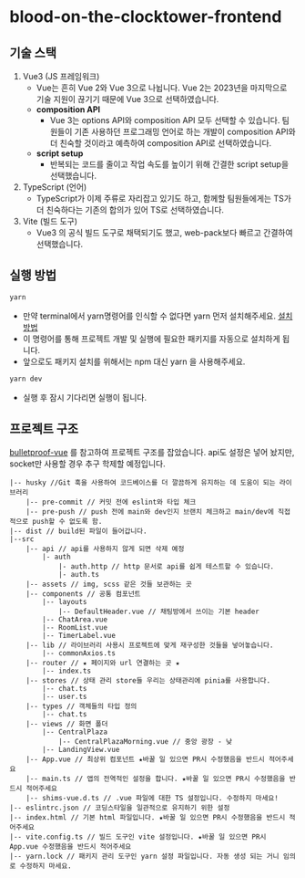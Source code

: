 # blood-on-the-clocktower-frontend

## 기술 스택

1. Vue3 (JS 프레임워크)
   - Vue는 흔히 Vue 2와 Vue 3으로 나뉩니다. Vue 2는 2023년을 마지막으로 기술 지원이 끊기기 때문에 Vue 3으로 선택하였습니다.
   - **composition API**
     - Vue 3는 options API와 composition API 모두 선택할 수 있습니다. 팀원들이 기존 사용하던 프로그래밍 언어로 하는 개발이 composition API와 더 친숙할 것이라고 예측하여 composition API로 선택하였습니다.
   - **script setup**
     - 반복되는 코드를 줄이고 작업 속도를 높이기 위해 간결한 script setup을 선택했습니다.
2. TypeScript (언어)
   - TypeScript가 이제 주류로 자리잡고 있기도 하고, 함께할 팀원들에게는 TS가 더 친숙하다는 기존의 합의가 있어 TS로 선택하였습니다.
3. Vite (빌드 도구)
   - Vue3 의 공식 빌드 도구로 채택되기도 했고, web-pack보다 빠르고 간결하여 선택했습니다.

## 실행 방법

```sh
yarn
```

- 만약 terminal에서 yarn명령어를 인식할 수 없다면 yarn 먼저 설치해주세요. [설치방법](https://www.biew.co.kr/entry/Yarn-Package-Manager-%EC%84%A4%EC%B9%98-%EB%B0%8F-%EC%82%AC%EC%9A%A9%EB%B0%A9%EB%B2%95%EC%82%AC%EC%9A%A9-%EA%B0%80%EC%9D%B4%EB%93%9C)
- 이 명령어를 통해 프로젝트 개발 및 실행에 필요한 패키지를 자동으로 설치하게 됩니다.
- 앞으로도 패키지 설치를 위해서는 npm 대신 yarn 을 사용해주세요.

```sh
yarn dev
```

- 실행 후 잠시 기다리면 실행이 됩니다.

## 프로젝트 구조

[bulletproof-vue](https://github.com/hirotaka/bulletproof-vue) 를 참고하여 프로젝트 구조를 잡았습니다. api도 설정은 넣어 놨지만, socket만 사용할 경우 추구 학제할 예정입니다.

```
|-- husky //Git 훅을 사용하여 코드베이스를 더 깔끔하게 유지하는 데 도움이 되는 라이브러리
    |-- pre-commit // 커밋 전에 eslint와 타입 체크
    |-- pre-push // push 전에 main와 dev인지 브랜치 체크하고 main/dev에 직접적으로 push할 수 없도록 함.
|-- dist // build된 파일이 들어갑니다.
|--src
    |-- api // api를 사용하지 않게 되면 삭제 예정
        |- auth
            |- auth.http // http 문서로 api를 쉽게 테스트할 수 있습니다.
            |- auth.ts
    |-- assets // img, scss 같은 것들 보관하는 곳
    |-- components // 공통 컴포넌트
        |-- layouts
            |-- DefaultHeader.vue // 채팅방에서 쓰이는 기본 header
        |-- ChatArea.vue
        |-- RoomList.vue
        |-- TimerLabel.vue
    |-- lib // 라이브러리 사용시 프로젝트에 맞게 재구성한 것들을 넣어놓습니다.
        |-- commonAxios.ts
    |-- router // ★ 페이지와 url 연결하는 곳 ★
        |-- index.ts
    |-- stores // 상태 관리 store들 우리는 상태관리에 pinia를 사용합니다.
        |-- chat.ts
        |-- user.ts
    |-- types // 객체들의 타입 정의
        |-- chat.ts
    |-- views // 화면 폴더
        |-- CentralPlaza
            |-- CentralPlazaMorning.vue // 중앙 광장 - 낮
        |-- LandingView.vue
    |-- App.vue // 최상위 컴포넌트 ★바꿀 일 있으면 PR시 수정했음을 반드시 적어주세요
    |-- main.ts // 앱의 전역적인 설정을 합니다. ★바꿀 일 있으면 PR시 수정했음을 반드시 적어주세요
    |-- shims-vue.d.ts // .vue 파일에 대한 TS 설정입니다. 수정하지 마세요!
|-- eslintrc.json // 코딩스타일을 일관적으로 유지하기 위한 설정
|-- index.html // 기본 html 파일입니다. ★바꿀 일 있으면 PR시 수정했음을 반드시 적어주세요
|-- vite.config.ts // 빌드 도구인 vite 설정입니다. ★바꿀 일 있으면 PR시 App.vue 수정했음을 반드시 적어주세요
|-- yarn.lock // 패키지 관리 도구인 yarn 설정 파일입니다. 자동 생성 되는 거니 임의로 수정하지 마세요.

```
